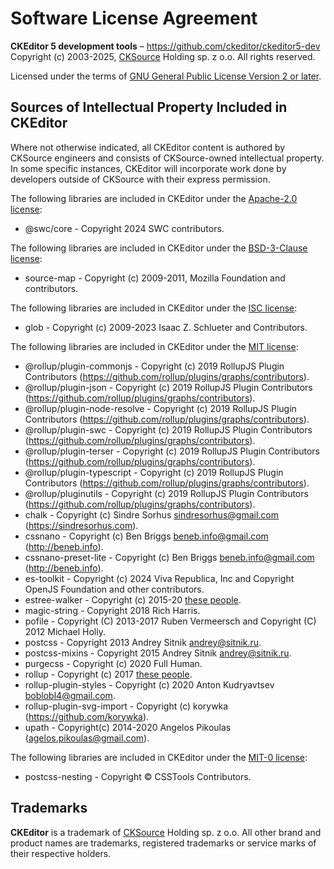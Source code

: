 Software License Agreement
==========================

**CKEditor 5 development tools** – https://github.com/ckeditor/ckeditor5-dev <br>
Copyright (c) 2003-2025, [CKSource](http://cksource.com) Holding sp. z o.o. All rights reserved.

Licensed under the terms of [GNU General Public License Version 2 or later](http://www.gnu.org/licenses/gpl.html).

Sources of Intellectual Property Included in CKEditor
-----------------------------------------------------

Where not otherwise indicated, all CKEditor content is authored by CKSource engineers and consists of CKSource-owned intellectual property. In some specific instances, CKEditor will incorporate work done by developers outside of CKSource with their express permission.

The following libraries are included in CKEditor under the [Apache-2.0 license](https://opensource.org/licenses/Apache-2.0):

* @swc/core - Copyright 2024 SWC contributors.

The following libraries are included in CKEditor under the [BSD-3-Clause license](https://opensource.org/licenses/BSD-3-Clause):

* source-map - Copyright (c) 2009-2011, Mozilla Foundation and contributors.

The following libraries are included in CKEditor under the [ISC license](https://opensource.org/licenses/ISC):

* glob - Copyright (c) 2009-2023 Isaac Z. Schlueter and Contributors.

The following libraries are included in CKEditor under the [MIT license](https://opensource.org/licenses/MIT):

* @rollup/plugin-commonjs - Copyright (c) 2019 RollupJS Plugin Contributors (https://github.com/rollup/plugins/graphs/contributors).
* @rollup/plugin-json - Copyright (c) 2019 RollupJS Plugin Contributors (https://github.com/rollup/plugins/graphs/contributors).
* @rollup/plugin-node-resolve - Copyright (c) 2019 RollupJS Plugin Contributors (https://github.com/rollup/plugins/graphs/contributors).
* @rollup/plugin-swc - Copyright (c) 2019 RollupJS Plugin Contributors (https://github.com/rollup/plugins/graphs/contributors).
* @rollup/plugin-terser - Copyright (c) 2019 RollupJS Plugin Contributors (https://github.com/rollup/plugins/graphs/contributors).
* @rollup/plugin-typescript - Copyright (c) 2019 RollupJS Plugin Contributors (https://github.com/rollup/plugins/graphs/contributors).
* @rollup/pluginutils - Copyright (c) 2019 RollupJS Plugin Contributors (https://github.com/rollup/plugins/graphs/contributors).
* chalk - Copyright (c) Sindre Sorhus <sindresorhus@gmail.com> (https://sindresorhus.com).
* cssnano - Copyright (c) Ben Briggs <beneb.info@gmail.com> (http://beneb.info).
* cssnano-preset-lite - Copyright (c) Ben Briggs <beneb.info@gmail.com> (http://beneb.info).
* es-toolkit - Copyright (c) 2024 Viva Republica, Inc and Copyright OpenJS Foundation and other contributors.
* estree-walker - Copyright (c) 2015-20 [these people](https://github.com/Rich-Harris/estree-walker/graphs/contributors).
* magic-string - Copyright 2018 Rich Harris.
* pofile - Copyright (C) 2013-2017 Ruben Vermeersch and Copyright (C) 2012 Michael Holly.
* postcss - Copyright 2013 Andrey Sitnik <andrey@sitnik.ru>.
* postcss-mixins - Copyright 2015 Andrey Sitnik <andrey@sitnik.ru>.
* purgecss - Copyright (c) 2020 Full Human.
* rollup - Copyright (c) 2017 [these people](https://github.com/rollup/rollup/graphs/contributors).
* rollup-plugin-styles - Copyright (c) 2020 Anton Kudryavtsev <boblobl4@gmail.com>.
* rollup-plugin-svg-import - Copyright (c) korywka (https://github.com/korywka).
* upath - Copyright(c) 2014-2020 Angelos Pikoulas (agelos.pikoulas@gmail.com).

The following libraries are included in CKEditor under the [MIT-0 license](https://opensource.org/licenses/MIT-0):

* postcss-nesting - Copyright © CSSTools Contributors.

Trademarks
----------

**CKEditor** is a trademark of [CKSource](http://cksource.com) Holding sp. z o.o. All other brand and product names are trademarks, registered trademarks or service marks of their respective holders.
